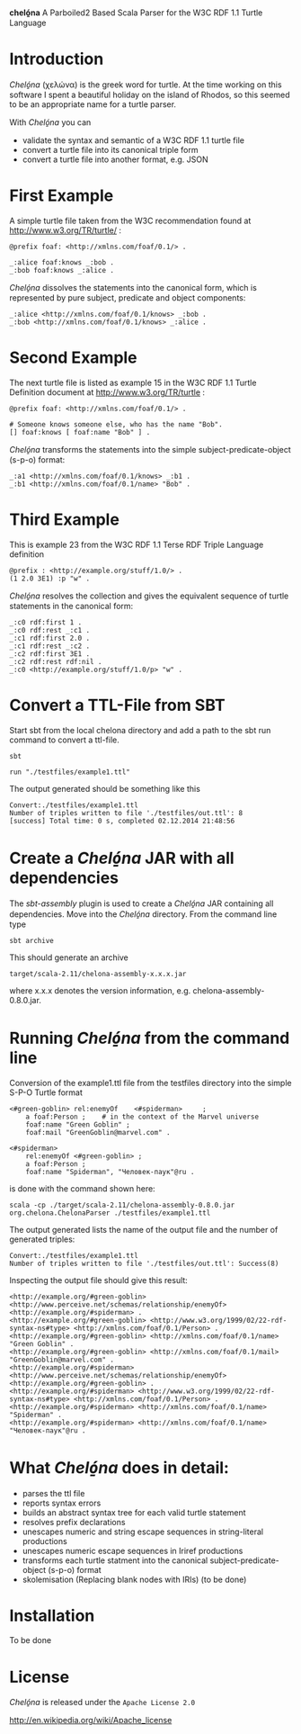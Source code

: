 **cheló̱na**  A Parboiled2 Based Scala Parser for the W3C RDF 1.1 Turtle Language

Introduction
============

*Cheló̱na* (χελώνα) is the greek word for turtle. At the time working on this software I spent a beautiful holiday on the island of Rhodos, so this seemed to be an appropriate name for a turtle parser.

With *Cheló̱na* you can
- validate the syntax and semantic of a W3C RDF 1.1 turtle file
- convert a turtle file into its canonical triple form
- convert a turtle file into another format, e.g. JSON

First Example
=============

A simple turtle file taken from the W3C recommendation found at http://www.w3.org/TR/turtle/ :

    @prefix foaf: <http://xmlns.com/foaf/0.1/> .

    _:alice foaf:knows _:bob .
    _:bob foaf:knows _:alice .

*Cheló̱na* dissolves the statements into the canonical form, which is represented by pure subject, predicate and object components:

    _:alice <http://xmlns.com/foaf/0.1/knows> _:bob .
    _:bob <http://xmlns.com/foaf/0.1/knows> _:alice .
	
Second Example
==============

The next turtle file is listed as example 15 in the W3C RDF 1.1 Turtle Definition document at http://www.w3.org/TR/turtle :

    @prefix foaf: <http://xmlns.com/foaf/0.1/> .

    # Someone knows someone else, who has the name "Bob".
    [] foaf:knows [ foaf:name "Bob" ] .

*Cheló̱na* transforms the statements into the simple subject-predicate-object (s-p-o) format:

    _:a1 <http://xmlns.com/foaf/0.1/knows> _:b1 .
    _:b1 <http://xmlns.com/foaf/0.1/name> "Bob" .
	
Third Example
============

This is example 23 from the W3C RDF 1.1 Terse RDF Triple Language definition

	@prefix : <http://example.org/stuff/1.0/> .
	(1 2.0 3E1) :p "w" .
	
*Cheló̱na* resolves the collection and gives the equivalent sequence of turtle statements in the canonical form:

	_:c0 rdf:first 1 .
	_:c0 rdf:rest _:c1 .
	_:c1 rdf:first 2.0 .
	_:c1 rdf:rest _:c2 .
	_:c2 rdf:first 3E1 .
	_:c2 rdf:rest rdf:nil .
	_:c0 <http://example.org/stuff/1.0/p> "w" .

Convert a TTL-File from SBT
===========================

Start sbt from the local chelona directory and add a path to the sbt run command to convert a ttl-file.

    sbt

    run "./testfiles/example1.ttl"

The output generated should be something like this

    Convert:./testfiles/example1.ttl
    Number of triples written to file './testfiles/out.ttl': 8
    [success] Total time: 0 s, completed 02.12.2014 21:48:56
	
Create a *Cheló̱na* JAR with all dependencies
============================================

The *sbt-assembly* plugin is used to create a *Cheló̱na* JAR containing all dependencies. Move into the *Cheló̱na* directory.
From the command line type 

    sbt archive
	
This should generate an archive

    target/scala-2.11/chelona-assembly-x.x.x.jar

where x.x.x denotes the version information, e.g. chelona-assembly-0.8.0.jar.

Running *Cheló̱na* from the command line
=======================================

Conversion of the example1.ttl file from the testfiles directory into the simple S-P-O Turtle format

	<#green-goblin> rel:enemyOf    <#spiderman> 	;
	    a foaf:Person ;    # in the context of the Marvel universe
	    foaf:name "Green Goblin" ;
		foaf:mail "GreenGoblin@marvel.com" .

	<#spiderman>
	    rel:enemyOf <#green-goblin> ;
	    a foaf:Person ;
	    foaf:name "Spiderman", "Человек-паук"@ru .

is done with the command shown here: 

    scala -cp ./target/scala-2.11/chelona-assembly-0.8.0.jar org.chelona.ChelonaParser ./testfiles/example1.ttl

The output generated lists the name of the output file and the number of generated triples:

	Convert:./testfiles/example1.ttl
	Number of triples written to file './testfiles/out.ttl': Success(8)
	
Inspecting the output file should give this result:

	<http://example.org/#green-goblin> <http://www.perceive.net/schemas/relationship/enemyOf> <http://example.org/#spiderman> .
	<http://example.org/#green-goblin> <http://www.w3.org/1999/02/22-rdf-syntax-ns#type> <http://xmlns.com/foaf/0.1/Person> .
	<http://example.org/#green-goblin> <http://xmlns.com/foaf/0.1/name> "Green Goblin" .
	<http://example.org/#green-goblin> <http://xmlns.com/foaf/0.1/mail> "GreenGoblin@marvel.com" .
	<http://example.org/#spiderman> <http://www.perceive.net/schemas/relationship/enemyOf> <http://example.org/#green-goblin> .
	<http://example.org/#spiderman> <http://www.w3.org/1999/02/22-rdf-syntax-ns#type> <http://xmlns.com/foaf/0.1/Person> .
	<http://example.org/#spiderman> <http://xmlns.com/foaf/0.1/name> "Spiderman" .
	<http://example.org/#spiderman> <http://xmlns.com/foaf/0.1/name> "Человек-паук"@ru .	

	
What *Cheló̱na* does in detail:
==============================
- parses the ttl file
- reports syntax errors
- builds an abstract syntax tree for each valid turtle statement
- resolves prefix declarations
- unescapes numeric and string escape sequences in string-literal productions
- unescapes numeric escape sequences in Iriref productions
- transforms each turtle statment into the canonical subject-predicate-object (s-p-o) format
- skolemisation (Replacing blank nodes with IRIs) (to be done)

Installation
============

To be done

License
=======

*Cheló̱na* is released under the `Apache License 2.0`

http://en.wikipedia.org/wiki/Apache_license

